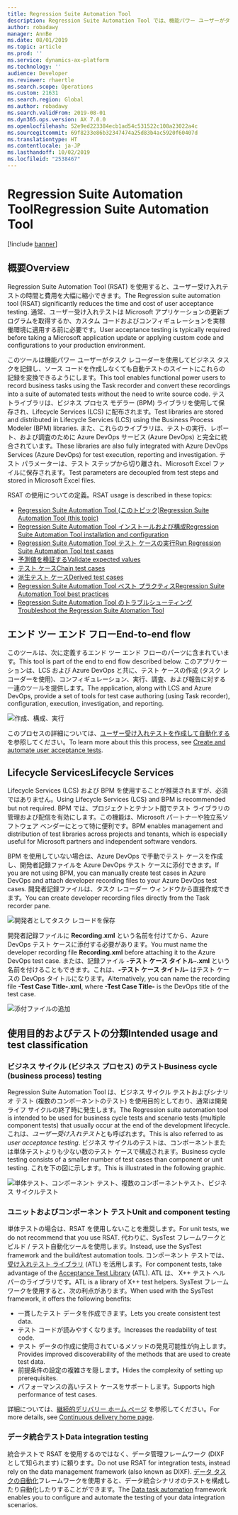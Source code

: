 ```yaml
---
title: Regression Suite Automation Tool
description: Regression Suite Automation Tool では、機能パワー ユーザーがタスク レコーダーを使用してビジネス タスクを記録し、ソース コードを作成しなくても自動テストのスイートに変換できるようにします。
author: robadawy
manager: AnnBe
ms.date: 08/01/2019
ms.topic: article
ms.prod: ''
ms.service: dynamics-ax-platform
ms.technology: ''
audience: Developer
ms.reviewer: rhaertle
ms.search.scope: Operations
ms.custom: 21631
ms.search.region: Global
ms.author: robadawy
ms.search.validFrom: 2019-08-01
ms.dyn365.ops.version: AX 7.0.0
ms.openlocfilehash: 52e9ed223384ecb1ad54c531522c108a23022a4c
ms.sourcegitcommit: 69f8233e86b32347474a25d83b4ac5920f60407d
ms.translationtype: HT
ms.contentlocale: ja-JP
ms.lasthandoff: 10/02/2019
ms.locfileid: "2538467"
---
```

# <a name="regression-suite-automation-tool"></a><span data-ttu-id="d0362-103">Regression Suite Automation Tool</span><span class="sxs-lookup"><span data-stu-id="d0362-103">Regression Suite Automation Tool</span></span>

[!include [banner](../../includes/banner.md)]

## <a name="overview"></a><span data-ttu-id="d0362-104">概要</span><span class="sxs-lookup"><span data-stu-id="d0362-104">Overview</span></span>
<span data-ttu-id="d0362-105">Regression Suite Automation Tool (RSAT) を使用すると、ユーザー受け入れテストの時間と費用を大幅に縮小できます。</span><span class="sxs-lookup"><span data-stu-id="d0362-105">The Regression suite automation tool (RSAT) significantly reduces the time and cost of user acceptance testing.</span></span> <span data-ttu-id="d0362-106">通常、ユーザー受け入れテストは Microsoft アプリケーションの更新プログラムを取得するか、カスタム コードおよびコンフィギュレーションを実稼働環境に適用する前に必要です。</span><span class="sxs-lookup"><span data-stu-id="d0362-106">User acceptance testing is typically required before taking a  Microsoft application update or applying custom code and configurations to your production environment.</span></span>

<span data-ttu-id="d0362-107">このツールは機能パワー ユーザーがタスク レコーダーを使用してビジネス タスクを記録し、ソース コードを作成しなくても自動テストのスイートにこれらの記録を変換できるようにします。</span><span class="sxs-lookup"><span data-stu-id="d0362-107">This tool enables functional power users to record business tasks using the Task recorder and convert these recordings into a suite of automated tests without the need to write source code.</span></span> <span data-ttu-id="d0362-108">テストライブラリは、ビジネス プロセス モデラー (BPM) ライブラリを使用して保存され、Lifecycle Services (LCS) に配布されます。</span><span class="sxs-lookup"><span data-stu-id="d0362-108">Test libraries are stored and distributed in Lifecycle Services (LCS) using the Business Process Modeler (BPM) libraries.</span></span> <span data-ttu-id="d0362-109">また、これらのライブラリは、テストの実行、レポート、および調査のために Azure DevOps サービス (Azure DevOps) と完全に統合されています。</span><span class="sxs-lookup"><span data-stu-id="d0362-109">These libraries are also fully integrated with Azure DevOps Services (Azure DevOps) for test execution, reporting and investigation.</span></span> <span data-ttu-id="d0362-110">テスト パラメーターは、テスト ステップから切り離され、Microsoft Excel ファイルに保存されます。</span><span class="sxs-lookup"><span data-stu-id="d0362-110">Test parameters are decoupled from test steps and stored in Microsoft Excel files.</span></span>

<span data-ttu-id="d0362-111">RSAT の使用についての定義。</span><span class="sxs-lookup"><span data-stu-id="d0362-111">RSAT usage is described in these topics:</span></span>

+ [<span data-ttu-id="d0362-112">Regression Suite Automation Tool (このトピック)</span><span class="sxs-lookup"><span data-stu-id="d0362-112">Regression Suite Automation Tool (this topic)</span></span>](rsat-overview.md)
+ [<span data-ttu-id="d0362-113">Regression Suite Automation Tool インストールおよび構成</span><span class="sxs-lookup"><span data-stu-id="d0362-113">Regression Suite Automation Tool installation and configuration</span></span>](rsat-install-configure.md)
+ [<span data-ttu-id="d0362-114">Regression Suite Automation Tool テスト ケースの実行</span><span class="sxs-lookup"><span data-stu-id="d0362-114">Run Regression Suite Automation Tool test cases</span></span>](rsat-run.md)
+ [<span data-ttu-id="d0362-115">予測値を検証する</span><span class="sxs-lookup"><span data-stu-id="d0362-115">Validate expected values</span></span>](rsat-validate-expected.md)
+ [<span data-ttu-id="d0362-116">テスト ケース</span><span class="sxs-lookup"><span data-stu-id="d0362-116">Chain test cases</span></span>](rsat-chain-test-cases.md)
+ [<span data-ttu-id="d0362-117">派生テスト ケース</span><span class="sxs-lookup"><span data-stu-id="d0362-117">Derived test cases</span></span>](rsat-derived-test-cases.md)
+ [<span data-ttu-id="d0362-118">Regression Suite Automation Tool ベスト プラクティス</span><span class="sxs-lookup"><span data-stu-id="d0362-118">Regression Suite Automation Tool best practices</span></span>](rsat-best-practices.md)
+ [<span data-ttu-id="d0362-119">Regression Suite Automation Tool のトラブルシューティング</span><span class="sxs-lookup"><span data-stu-id="d0362-119">Troubleshoot the Regression Suite Atomation Tool</span></span>](rsat-troubleshooting.md)


## <a name="end-to-end-flow"></a><span data-ttu-id="d0362-120">エンド ツー エンド フロー</span><span class="sxs-lookup"><span data-stu-id="d0362-120">End-to-end flow</span></span>
<span data-ttu-id="d0362-121">このツールは、次に定義するエンド ツー エンド フローのパーツに含まれています。</span><span class="sxs-lookup"><span data-stu-id="d0362-121">This tool is part of the end to end flow described below.</span></span> <span data-ttu-id="d0362-122">このアプリケーションは、LCS および Azure DevOps と共に、テスト ケースの作成 (タスク レコーダーを使用)、コンフィギュレーション、実行、調査、および報告に対する一連のツールを提供します。</span><span class="sxs-lookup"><span data-stu-id="d0362-122">The application, along with LCS and Azure DevOps, provide a set of tools for test case authoring (using Task recorder), configuration, execution, investigation, and reporting.</span></span>

![作成、構成、実行](media/end-to-end.png)

<span data-ttu-id="d0362-124">このプロセスの詳細については、[ユーザー受け入れテストを作成して自動化する](../../lifecycle-services/using-task-guides-and-bpm-to-create-user-acceptance-tests.md)を参照してください。</span><span class="sxs-lookup"><span data-stu-id="d0362-124">To learn more about this this process, see [Create and automate user acceptance tests](../../lifecycle-services/using-task-guides-and-bpm-to-create-user-acceptance-tests.md).</span></span>

## <a name="lifecycle-services"></a><span data-ttu-id="d0362-125">Lifecycle Services</span><span class="sxs-lookup"><span data-stu-id="d0362-125">Lifecycle Services</span></span>

<span data-ttu-id="d0362-126">Lifecycle Services (LCS) および BPM を使用することが推奨されますが、必須ではありません。</span><span class="sxs-lookup"><span data-stu-id="d0362-126">Using Lifecycle Services (LCS) and BPM is recommended but not required.</span></span> <span data-ttu-id="d0362-127">BPM では、プロジェクトとテナント間でテスト ライブラリの管理および配信を有効にします。この機能は、Microsoft パートナーや独立系ソフトウェア ベンダーにとって特に便利です。</span><span class="sxs-lookup"><span data-stu-id="d0362-127">BPM enables management and distribution of test libraries across projects and tenants, which is especially useful for Microsoft partners and independent software vendors.</span></span> 

<span data-ttu-id="d0362-128">BPM を使用していない場合は、Azure DevOps で手動でテスト ケースを作成し、開発者記録ファイルを Azure DevOps テスト ケースに添付できます。</span><span class="sxs-lookup"><span data-stu-id="d0362-128">If you are not using BPM, you can manually create test cases in Azure DevOps and attach developer recording files to your Azure DevOps test cases.</span></span> <span data-ttu-id="d0362-129">開発者記録ファイルは、タスク レコーダー ウィンドウから直接作成できます。</span><span class="sxs-lookup"><span data-stu-id="d0362-129">You can create developer recording files directly from the Task recorder pane.</span></span>

![開発者としてタスク レコードを保存](media/save-as-developer.png)

<span data-ttu-id="d0362-131">開発者記録ファイルに **Recording.xml** という名前を付けてから、Azure DevOps テスト ケースに添付する必要があります。</span><span class="sxs-lookup"><span data-stu-id="d0362-131">You must name the developer recording file **Recording.xml** before attaching it to the Azure DevOps test case.</span></span> <span data-ttu-id="d0362-132">または、記録ファイル **-テスト ケース タイトル-.xml** という名前を付けることもできます。これは、**-テスト ケース タイトル-** はテスト ケースの DevOps タイトルになります。</span><span class="sxs-lookup"><span data-stu-id="d0362-132">Alternatively, you can name the recording file **-Test Case Title-.xml**, where **-Test Case Title-** is the DevOps title of the test case.</span></span>

![添付ファイルの追加](media/attachments.png)

## <a name="intended-usage-and-test-classification"></a><span data-ttu-id="d0362-134">使用目的およびテストの分類</span><span class="sxs-lookup"><span data-stu-id="d0362-134">Intended usage and test classification</span></span>

### <a name="business-cycle-business-process-testing"></a><span data-ttu-id="d0362-135">ビジネス サイクル (ビジネス プロセス) のテスト</span><span class="sxs-lookup"><span data-stu-id="d0362-135">Business cycle (business process) testing</span></span>
<span data-ttu-id="d0362-136">Regression Suite Automation Tool は、ビジネス サイクル テストおよびシナリオ テスト (複数のコンポーネントのテスト) を使用目的としており、通常は開発ライフ サイクルの終了時に発生します。</span><span class="sxs-lookup"><span data-stu-id="d0362-136">The Regression suite automation tool is intended to be used for business cycle tests and scenario tests (multiple component tests) that usually occur at the end of the development lifecycle.</span></span> <span data-ttu-id="d0362-137">これは、*ユーザー受け入れテスト*とも呼ばれます。</span><span class="sxs-lookup"><span data-stu-id="d0362-137">This is also referred to as *user acceptance testing*.</span></span> <span data-ttu-id="d0362-138">ビジネス サイクルのテストは、コンポーネントまたは単体テストよりも少ない数のテスト ケースで構成されます。</span><span class="sxs-lookup"><span data-stu-id="d0362-138">Business cycle testing consists of a smaller number of test cases than component or unit testing.</span></span> <span data-ttu-id="d0362-139">これを下の図に示します。</span><span class="sxs-lookup"><span data-stu-id="d0362-139">This is illustrated in the following graphic.</span></span>

![単体テスト、コンポーネント テスト、複数のコンポーネントテスト、ビジネス サイクルテスト](media/business-cycle.png)

### <a name="unit-and-component-testing"></a><span data-ttu-id="d0362-141">ユニットおよびコンポーネント テスト</span><span class="sxs-lookup"><span data-stu-id="d0362-141">Unit and component testing</span></span>
<span data-ttu-id="d0362-142">単体テストの場合は、RSAT を使用しないことを推奨します。</span><span class="sxs-lookup"><span data-stu-id="d0362-142">For unit tests, we do not recommend that you use RSAT.</span></span> <span data-ttu-id="d0362-143">代わりに、SysTest フレームワークとビルド / テスト自動化ツールを使用します。</span><span class="sxs-lookup"><span data-stu-id="d0362-143">Instead, use the SysTest framework and the build/test automation tools.</span></span> <span data-ttu-id="d0362-144">コンポーネント テストでは、[受け入れテスト ライブラリ](../acceptance-test-library.md) (ATL) を活用します。</span><span class="sxs-lookup"><span data-stu-id="d0362-144">For component tests, take advantage of the [Acceptance Test Library](../acceptance-test-library.md) (ATL).</span></span> <span data-ttu-id="d0362-145">ATL は、 X++ テスト ヘルパーのライブラリです。</span><span class="sxs-lookup"><span data-stu-id="d0362-145">ATL is a library of X++ test helpers.</span></span> <span data-ttu-id="d0362-146">SysTest フレームワークを使用すると、次の利点があります。</span><span class="sxs-lookup"><span data-stu-id="d0362-146">When used with the SysTest framework, it offers the following benefits:</span></span>
+ <span data-ttu-id="d0362-147">一貫したテスト データを作成できます。</span><span class="sxs-lookup"><span data-stu-id="d0362-147">Lets you create consistent test data.</span></span>
+ <span data-ttu-id="d0362-148">テスト コードが読みやすくなります。</span><span class="sxs-lookup"><span data-stu-id="d0362-148">Increases the readability of test code.</span></span>
+ <span data-ttu-id="d0362-149">テスト データの作成に使用されているメソッドの発見可能性が向上します。</span><span class="sxs-lookup"><span data-stu-id="d0362-149">Provides improved discoverability of the methods that are used to create test data.</span></span>
+ <span data-ttu-id="d0362-150">前提条件の設定の複雑さを隠します。</span><span class="sxs-lookup"><span data-stu-id="d0362-150">Hides the complexity of setting up prerequisites.</span></span>
+ <span data-ttu-id="d0362-151">パフォーマンスの高いテスト ケースをサポートします。</span><span class="sxs-lookup"><span data-stu-id="d0362-151">Supports high performance of test cases.</span></span>

<span data-ttu-id="d0362-152">詳細については、[継続的デリバリー ホーム ページ](../../dev-tools/continuous-delivery-home-page.md) を参照してください。</span><span class="sxs-lookup"><span data-stu-id="d0362-152">For more details, see [Continuous delivery home page](../../dev-tools/continuous-delivery-home-page.md).</span></span>

### <a name="data-integration-testing"></a><span data-ttu-id="d0362-153">データ統合テスト</span><span class="sxs-lookup"><span data-stu-id="d0362-153">Data integration testing</span></span>
<span data-ttu-id="d0362-154">統合テストで RSAT を使用するのではなく、データ管理フレームワーク (DIXF として知られます) に頼ります。</span><span class="sxs-lookup"><span data-stu-id="d0362-154">Do not use RSAT for integration tests, instead rely on the data management framework (also known as DIXF).</span></span> <span data-ttu-id="d0362-155">[データ タスクの自動化](../../data-entities/data-task-automation.md)フレームワークを使用すると、データ統合シナリオのテストを構成したり自動化したりすることができます。</span><span class="sxs-lookup"><span data-stu-id="d0362-155">The [Data task automation](../../data-entities/data-task-automation.md) framework enables you to configure and automate the testing of your data integration scenarios.</span></span>

